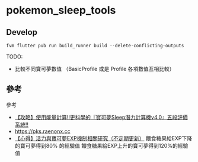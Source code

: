 # pokemon_sleep_tools

## Develop

```shell
fvm flutter pub run build_runner build --delete-conflicting-outputs
```

TODO:

- 比較不同寶可夢數值 （BasicProfile 或是 Profile 各項數值互相比較）

## 參考

參考

- [【攻略】使用能量計算!!更科學的『寶可夢Sleep潛力計算機v4.0』五段評價系統!!](https://forum.gamer.com.tw/C.php?bsn=36685&snA=913)
- https://pks.raenonx.cc
- [【心得】活力與寶可夢EXP機制相關研究（不定期更新）](https://forum.gamer.com.tw/C.php?bsn=36685&snA=612)
    餵食糖果給EXP下降的寶可夢得到80% 的經驗值
    餵食糖果給EXP上升的寶可夢得到120%的經驗值


